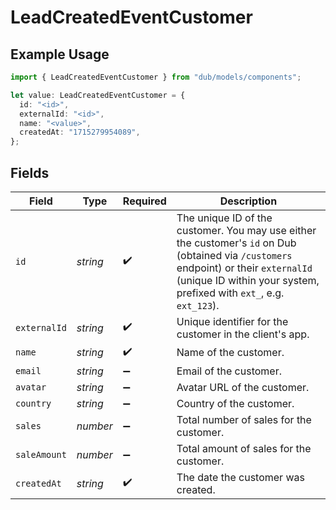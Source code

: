 # LeadCreatedEventCustomer

## Example Usage

```typescript
import { LeadCreatedEventCustomer } from "dub/models/components";

let value: LeadCreatedEventCustomer = {
  id: "<id>",
  externalId: "<id>",
  name: "<value>",
  createdAt: "1715279954089",
};
```

## Fields

| Field                                                                                                                                                                                                         | Type                                                                                                                                                                                                          | Required                                                                                                                                                                                                      | Description                                                                                                                                                                                                   |
| ------------------------------------------------------------------------------------------------------------------------------------------------------------------------------------------------------------- | ------------------------------------------------------------------------------------------------------------------------------------------------------------------------------------------------------------- | ------------------------------------------------------------------------------------------------------------------------------------------------------------------------------------------------------------- | ------------------------------------------------------------------------------------------------------------------------------------------------------------------------------------------------------------- |
| `id`                                                                                                                                                                                                          | *string*                                                                                                                                                                                                      | :heavy_check_mark:                                                                                                                                                                                            | The unique ID of the customer. You may use either the customer's `id` on Dub (obtained via `/customers` endpoint) or their `externalId` (unique ID within your system, prefixed with `ext_`, e.g. `ext_123`). |
| `externalId`                                                                                                                                                                                                  | *string*                                                                                                                                                                                                      | :heavy_check_mark:                                                                                                                                                                                            | Unique identifier for the customer in the client's app.                                                                                                                                                       |
| `name`                                                                                                                                                                                                        | *string*                                                                                                                                                                                                      | :heavy_check_mark:                                                                                                                                                                                            | Name of the customer.                                                                                                                                                                                         |
| `email`                                                                                                                                                                                                       | *string*                                                                                                                                                                                                      | :heavy_minus_sign:                                                                                                                                                                                            | Email of the customer.                                                                                                                                                                                        |
| `avatar`                                                                                                                                                                                                      | *string*                                                                                                                                                                                                      | :heavy_minus_sign:                                                                                                                                                                                            | Avatar URL of the customer.                                                                                                                                                                                   |
| `country`                                                                                                                                                                                                     | *string*                                                                                                                                                                                                      | :heavy_minus_sign:                                                                                                                                                                                            | Country of the customer.                                                                                                                                                                                      |
| `sales`                                                                                                                                                                                                       | *number*                                                                                                                                                                                                      | :heavy_minus_sign:                                                                                                                                                                                            | Total number of sales for the customer.                                                                                                                                                                       |
| `saleAmount`                                                                                                                                                                                                  | *number*                                                                                                                                                                                                      | :heavy_minus_sign:                                                                                                                                                                                            | Total amount of sales for the customer.                                                                                                                                                                       |
| `createdAt`                                                                                                                                                                                                   | *string*                                                                                                                                                                                                      | :heavy_check_mark:                                                                                                                                                                                            | The date the customer was created.                                                                                                                                                                            |